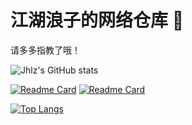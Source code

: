 # 江湖浪子的网络仓库 👋

请多多指教了哦！

<!-- 统计统计卡片 -->
![Jhlz's GitHub stats](https://jhlz-github-stats.vercel.app/api?username=jhlzlove&show_icons=true&theme=buefy)


<!-- GitHub更多置顶 -->
[![Readme Card](https://jhlz-github-stats.vercel.app/api/pin/?username=jhlzlove&repo=gradle-project-example&show_icons=true&theme=buefy)](https://github.com/jhlzlove/gradle-project-example)
[![Readme Card](https://jhlz-github-stats.vercel.app/api/pin/?username=jhlzlove&repo=leaf&show_icons=true&theme=buefy)](https://github.com/jhlzlove/leaf)

<!-- Gist -->
<!-- [![Gist Card](https://github-readme-stats.vercel.app/api/gist?id=bbfce31e0217a3689c8d961a356cb10d)](https://gist.github.com/Yizack/bbfce31e0217a3689c8d961a356cb10d/) -->

<!-- 热门语言卡片 -->
[![Top Langs](https://jhlz-github-stats.vercel.app/api/top-langs/?username=jhlzlove&layout=compact&show_icons=true&theme=buefy)](https://github.com/jhlzlove)
